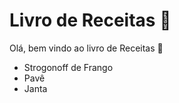 # Livro de Receitas :man:

Olá, bem vindo ao livro de Receitas :handshake:

- Strogonoff de Frango
- Pavê
- Janta
